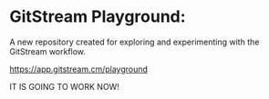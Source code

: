 # GitStream Playground:

A new repository created for exploring and experimenting with the GitStream workflow.

https://app.gitstream.cm/playground

IT IS GOING TO WORK NOW!
